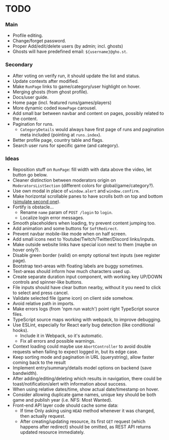 
# TODO



### Main

+ Profile editing.
+ Change/forget password.
+ Proper Add/edit/delete users (by admin; incl. ghosts)
+ Ghosts will have predefined email: `${username}@gho.st`.



### Secondary

+ After voting on verify run, it should update the list and status.
+ Update contexts after modified.
+ Make `RunPage` links to game/category/user highlight on hover.
+ Merging ghosts (from ghost profile).
+ Docs/user guide.
+ Home page (incl. featured runs/games/players)
+ More dynamic coded `HomePage` carousel.
+ Add small bar between navbar and content on pages, possibly related to the content.
+ Pagination for runs.
	+ `CategoryDetails` would always have first page of runs and pagination meta included (pointing at `runs.index`).
+ Better profile page, country table and flags.
+ Search user runs for specific game (and category).



### Ideas

+ Reposition stuff on `RunPage`: fill width with data above the video, let button go below.
+ Cleaner distinction between moderators origin on `ModeratorsListSection` (different colors for global/game/category?).
+ Use own modal in place of `window.alert` and `window.confirm`.
+ Make horizontal scrollable panes to have scrolls both on top and bottom ([simulate second one](https://stackoverflow.com/questions/3934271/horizontal-scrollbar-on-top-and-bottom-of-table)).
+ Fortify is obstacle...
	+ Rename `name` param of `POST /login` to `login`. 
	+ Localize login error messages.
+ Smooth placeholders when loading, try prevent content jumping too.
+ Add animation and some buttons for `SoftRedirect`.
+ Prevent navbar mobile-like mode when on half screen.
+ Add small icons next to Youtube/Twitch/Twitter/Discord links/inputs.
+ Make outside website links have special icon next to them (maybe on hover only?).
+ Disable green border (valid) on empty optional text inputs (see register page).
+ Bootstrap text-areas with floating labels are buggy sometimes.
+ Text-areas should inform how much characters used up.
+ Create separate duration input component, with working key UP/DOWN controls and spinner-like buttons.
+ File inputs should have clear button nearby, without it you need to click to select and press cancel.
+ Validate selected file (game icon) on client side somehow.
+ Avoid relative path in imports.
+ Make errors logs (from 'npm run watch') point right TypeScript source files.
+ TypeScript source maps working with webpack, to improve debugging.
+ Use ESLint, especially for React early bug detection (like conditional hooks).
	+ Include it in Webpack, so it's automatic.
	+ Fix all errors and possible warnings.
+ Context loading could maybe use `AbortController` to avoid double requests when failing to expect logged in, but its edge case.
+ Keep sorting mode and pagination in URL (querystring), allow faster coming back to the result
+ Implement entry/summary/details model options on backend (save bandwidth).
+ After adding/editing/deleting which results in navigation, there could be toast/notification/alert with information about success.
+ When using relative dates/time, show actual date/timestamp on hover.
+ Consider allowing duplicate game names, unique key should be both game and publish year (i.e. NFS: Most Wanted).
+ Front-end API layer code should cache some data:
	+ If time Only asking using `HEAD` method whenever it was changed, then actually request.
	+ After creating/updating resource, its first `GET` request (which happens after redirect) should be omitted, as REST API returns updated resource immediately.


